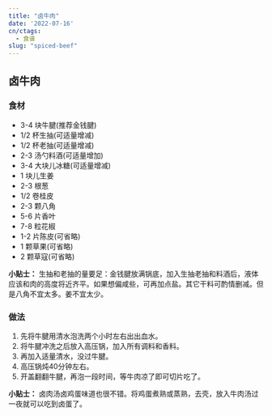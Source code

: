 ```yaml
---
title: "卤牛肉"
date: '2022-07-16'
cn/ctags: 
  - 食谱
slug: "spiced-beef"
---
```


## 卤牛肉

### 食材

- 3-4 块牛腱(推荐金钱腱)
- 1/2 杯生抽(可适量增减)
- 1/2 杯老抽(可适量增减)
- 2-3 汤勺料酒(可适量增加)
- 3-4 大块儿冰糖(可适量增减)
- 1 块儿生姜
- 2-3 根葱
- 1/2 卷桂皮
- 2-3 颗八角
- 5-6 片香叶
- 7-8 粒花椒
- 1-2 片陈皮(可省略)
- 1 颗草果(可省略)
- 2 颗草寇(可省略)

**小贴士：** 生抽和老抽的量要足：金钱腱放满锅底，加入生抽老抽和料酒后，液体应该和肉的高度将近齐平。如果想偏咸些，可再加点盐。其它干料可酌情删减。但是八角不宜太多。姜不宜太少。

### 做法

1. 先将牛腱用清水泡洗两个小时左右出出血水。
1. 将牛腱冲洗之后放入高压锅，加入所有调料和香料。
1. 再加入适量清水，没过牛腱。
1. 高压锅炖40分钟左右。
1. 开盖翻翻牛腱，再泡一段时间，等牛肉凉了即可切片吃了。

**小贴士：** 卤肉汤卤鸡蛋味道也很不错。将鸡蛋煮熟或蒸熟，去壳，放入牛肉汤过一夜就可以吃到卤蛋了。
